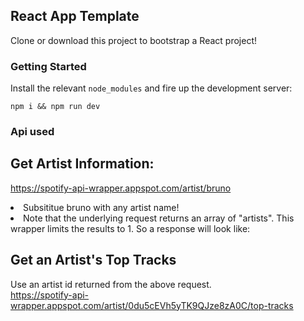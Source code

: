 ## React App Template

Clone or download this project to bootstrap a React project!

### Getting Started

Install the relevant `node_modules` and fire up the development server:

```
npm i && npm run dev
```

### Api used
## Get Artist Information:
https://spotify-api-wrapper.appspot.com/artist/bruno

<li>
  Subsititue bruno with any artist name!
</li>
<li>
  Note that the underlying request returns an array of "artists". This wrapper limits the results to 1. So a response will look like:
</li>

## Get an Artist's Top Tracks
 Use an artist id returned from the above request.
 <br>
 https://spotify-api-wrapper.appspot.com/artist/0du5cEVh5yTK9QJze8zA0C/top-tracks
